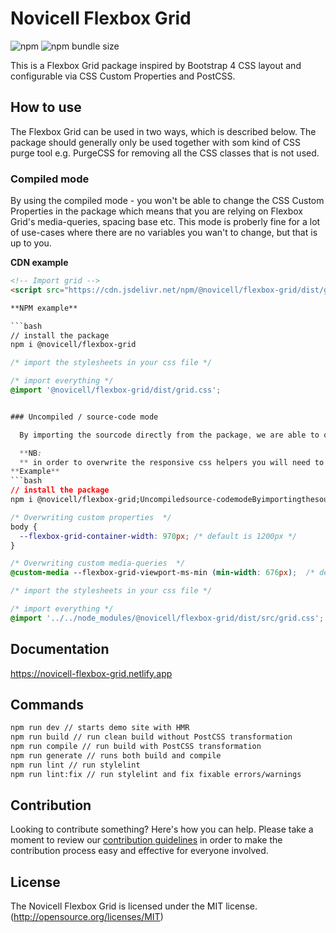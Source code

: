 # Novicell Flexbox Grid

![npm](https://img.shields.io/npm/v/@novicell/flexbox-grid) ![npm bundle size](https://img.shields.io/bundlephobia/min/@novicell/flexbox-grid)

This is a Flexbox Grid package inspired by Bootstrap 4 CSS layout and configurable via CSS Custom Properties and PostCSS.

## How to use

The Flexbox Grid can be used in two ways, which is described below. The package should generally only be used together with som kind of CSS purge tool e.g. PurgeCSS for removing all the CSS classes that is not used.

### Compiled mode

By using the compiled mode - you won't be able to change the CSS Custom Properties in the package which means that you are relying on Flexbox Grid's media-queries, spacing base etc. This mode is proberly fine for a lot of use-cases where there are no variables you wan't to change, but that is up to you.

**CDN example**

```html
<!-- Import grid -->
<script src="https://cdn.jsdelivr.net/npm/@novicell/flexbox-grid/dist/grid.css"></script>

**NPM example**

```bash
// install the package
npm i @novicell/flexbox-grid
```

```css
/* import the stylesheets in your css file */

/* import everything */
@import '@novicell/flexbox-grid/dist/grid.css';


### Uncompiled / source-code mode

  By importing the sourcode directly from the package, we are able to overwrite the CSS Custom Properties that is used in the helpers.

  **NB:
  ** in order to overwrite the responsive css helpers you will need to install the `postcss-custom-media` plugin in your project since media-queries with css custom properties. if you don't want to output calc and CSS Custom Properties in your project, you can use the `postcss-custom-properties` and `postcss-calc` to transform these. All CSS Custom Properties can be found on the [documentation site]( https://novicell-flexbox-grid.netlify.app)
**Example**
```bash
// install the package
npm i @novicell/flexbox-grid;Uncompiledsource-codemodeByimportingthesourcodedirectlyfromthepackage,weareabletooverwritetheCSSCustomPropertiesthatisusedinthehelpers.**NBUncompiledsource-codemodeByimportingthesourcodedirectlyfromthepackage,weareabletooverwritetheCSSCustomPropertiesthatisusedinthehelpers.**NBUncompiledsource-codemodeByimportingthesourcodedirectlyfromthepackage,weareabletooverwritetheCSSCustomPropertiesthatisusedinthehelpers.**NBUncompiledsource-codemodeByimportingthesourcodedirectlyfromthepackage,weareabletooverwritetheCSSCustomPropertiesthatisusedinthehelpers.**NBUncompiledsource-codemodeByimportingthesourcodedirectlyfromthepackage,weareabletooverwritetheCSSCustomPropertiesthatisusedinthehelpers.**NBUncompiledsource-codemodeByimportingthesourcodedirectlyfromthepackage,weareabletooverwritetheCSSCustomPropertiesthatisusedinthehelpers.**NBUncompiledsource-codemodeByimportingthesourcodedirectlyfromthepackage,weareabletooverwritetheCSSCustomPropertiesthatisusedinthehelpers.**NBUncompiledsource-codemodeByimportingthesourcodedirectlyfromthepackage,weareabletooverwritetheCSSCustomPropertiesthatisusedinthehelpers.**NBUncompiledsource-codemodeByimportingthesourcodedirectlyfromthepackage,weareabletooverwritetheCSSCustomPropertiesthatisusedinthehelpers.**NBUncompiledsource-codemodeByimportingthesourcodedirectlyfromthepackage,weareabletooverwritetheCSSCustomPropertiesthatisusedinthehelpers.**NBUncompiledsource-codemodeByimportingthesourcodedirectlyfromthepackage,weareabletooverwritetheCSSCustomPropertiesthatisusedinthehelpers.**NBUncompiledsource-codemodeByimportingthesourcodedirectlyfromthepackage,weareabletooverwritetheCSSCustomPropertiesthatisusedinthehelpers.**NBUncompiledsource-codemodeByimportingthesourcodedirectlyfromthepackage,weareabletooverwritetheCSSCustomPropertiesthatisusedinthehelpers.**NB
```

```css
/* Overwriting custom properties  */
body {
  --flexbox-grid-container-width: 970px; /* default is 1200px */
}

/* Overwriting custom media-queries  */
@custom-media --flexbox-grid-viewport-ms-min (min-width: 676px);  /* default is 576px */

/* import the stylesheets in your css file */

/* import everything */
@import '../../node_modules/@novicell/flexbox-grid/dist/src/grid.css';

```

## Documentation

https://novicell-flexbox-grid.netlify.app

## Commands

```bash
npm run dev // starts demo site with HMR
npm run build // run clean build without PostCSS transformation
npm run compile // run build with PostCSS transformation
npm run generate // runs both build and compile
npm run lint // run stylelint
npm run lint:fix // run stylelint and fix fixable errors/warnings
```

## Contribution

Looking to contribute something? Here's how you can help. Please take a moment to review our [contribution guidelines](https://github.com/Novicell/novicell-frontend/wiki/Contribution-guidelines) in order to make the contribution process easy and effective for everyone involved.

## License

The Novicell Flexbox Grid is licensed under the MIT license. (http://opensource.org/licenses/MIT)
